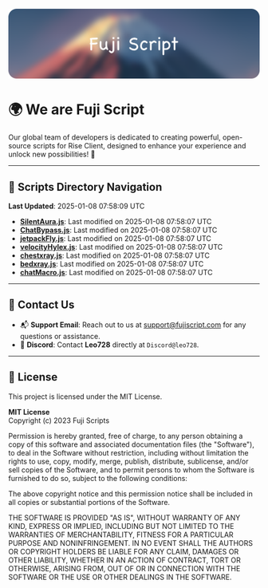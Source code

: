 ![Banner](.github/b.webp)

# 🌍 **We are Fuji Script**

Our global team of developers is dedicated to creating powerful, open-source scripts for Rise Client, designed to enhance your experience and unlock new possibilities! 🌟

---
<!-- SCRIPTS_NAVIGATION_START -->
## 📂 **Scripts Directory Navigation**

**Last Updated**: 2025-01-08 07:58:09 UTC

- **[SilentAura.js](scripts/SilentAura.js)**: Last modified on 2025-01-08 07:58:07 UTC
- **[ChatBypass.js](scripts/ChatBypass.js)**: Last modified on 2025-01-08 07:58:07 UTC
- **[jetpackFly.js](scripts/jetpackFly.js)**: Last modified on 2025-01-08 07:58:07 UTC
- **[velocityHylex.js](scripts/velocityHylex.js)**: Last modified on 2025-01-08 07:58:07 UTC
- **[chestxray.js](scripts/chestxray.js)**: Last modified on 2025-01-08 07:58:07 UTC
- **[bedxray.js](scripts/bedxray.js)**: Last modified on 2025-01-08 07:58:07 UTC
- **[chatMacro.js](scripts/chatMacro.js)**: Last modified on 2025-01-08 07:58:07 UTC

<!-- SCRIPTS_NAVIGATION_END -->

---

## 💬 **Contact Us**  
- 📬 **Support Email**: Reach out to us at [support@fujiscript.com](mailto:support@fujiscript.com) for any questions or assistance.  
- 💬 **Discord**: Contact **Leo728** directly at `Discord@leo728`.

---

## 📜 **License**

This project is licensed under the MIT License.  

**MIT License**  
Copyright (c) 2023 Fuji Scripts  

Permission is hereby granted, free of charge, to any person obtaining a copy of this software and associated documentation files (the "Software"), to deal in the Software without restriction, including without limitation the rights to use, copy, modify, merge, publish, distribute, sublicense, and/or sell copies of the Software, and to permit persons to whom the Software is furnished to do so, subject to the following conditions:  

The above copyright notice and this permission notice shall be included in all copies or substantial portions of the Software.  

THE SOFTWARE IS PROVIDED "AS IS", WITHOUT WARRANTY OF ANY KIND, EXPRESS OR IMPLIED, INCLUDING BUT NOT LIMITED TO THE WARRANTIES OF MERCHANTABILITY, FITNESS FOR A PARTICULAR PURPOSE AND NONINFRINGEMENT. IN NO EVENT SHALL THE AUTHORS OR COPYRIGHT HOLDERS BE LIABLE FOR ANY CLAIM, DAMAGES OR OTHER LIABILITY, WHETHER IN AN ACTION OF CONTRACT, TORT OR OTHERWISE, ARISING FROM, OUT OF OR IN CONNECTION WITH THE SOFTWARE OR THE USE OR OTHER DEALINGS IN THE SOFTWARE.  
